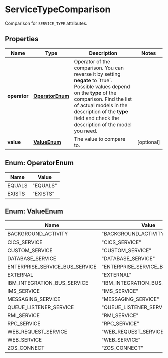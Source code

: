 

# ServiceTypeComparison

Comparison for `SERVICE_TYPE` attributes.

## Properties

| Name | Type | Description | Notes |
|------------ | ------------- | ------------- | -------------|
|**operator** | [**OperatorEnum**](#OperatorEnum) | Operator of the comparison. You can reverse it by setting **negate** to &#x60;true&#x60;.   Possible values depend on the **type** of the comparison. Find the list of actual models in the description of the **type** field and check the description of the model you need. |  |
|**value** | [**ValueEnum**](#ValueEnum) | The value to compare to. |  [optional] |



## Enum: OperatorEnum

| Name | Value |
|---- | -----|
| EQUALS | &quot;EQUALS&quot; |
| EXISTS | &quot;EXISTS&quot; |



## Enum: ValueEnum

| Name | Value |
|---- | -----|
| BACKGROUND_ACTIVITY | &quot;BACKGROUND_ACTIVITY&quot; |
| CICS_SERVICE | &quot;CICS_SERVICE&quot; |
| CUSTOM_SERVICE | &quot;CUSTOM_SERVICE&quot; |
| DATABASE_SERVICE | &quot;DATABASE_SERVICE&quot; |
| ENTERPRISE_SERVICE_BUS_SERVICE | &quot;ENTERPRISE_SERVICE_BUS_SERVICE&quot; |
| EXTERNAL | &quot;EXTERNAL&quot; |
| IBM_INTEGRATION_BUS_SERVICE | &quot;IBM_INTEGRATION_BUS_SERVICE&quot; |
| IMS_SERVICE | &quot;IMS_SERVICE&quot; |
| MESSAGING_SERVICE | &quot;MESSAGING_SERVICE&quot; |
| QUEUE_LISTENER_SERVICE | &quot;QUEUE_LISTENER_SERVICE&quot; |
| RMI_SERVICE | &quot;RMI_SERVICE&quot; |
| RPC_SERVICE | &quot;RPC_SERVICE&quot; |
| WEB_REQUEST_SERVICE | &quot;WEB_REQUEST_SERVICE&quot; |
| WEB_SERVICE | &quot;WEB_SERVICE&quot; |
| ZOS_CONNECT | &quot;ZOS_CONNECT&quot; |



